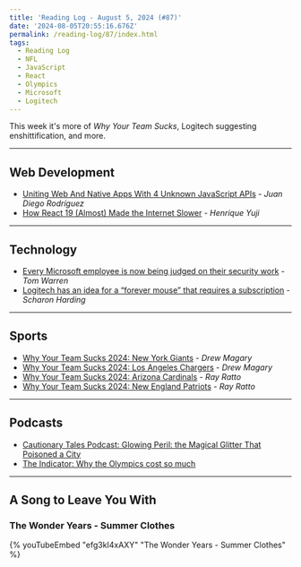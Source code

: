 ```yaml
---
title: 'Reading Log - August 5, 2024 (#87)'
date: '2024-08-05T20:55:16.676Z'
permalink: /reading-log/87/index.html
tags:
  - Reading Log
  - NFL
  - JavaScript
  - React
  - Olympics
  - Microsoft
  - Logitech
---
```


This week it's more of *Why Your Team Sucks*, Logitech suggesting enshittification, and more.
<!-- excerpt -->

---

## Web Development

- [Uniting Web And Native Apps With 4 Unknown JavaScript APIs](https://www.smashingmagazine.com/2024/06/uniting-web-native-apps-unknown-javascript-apis/) - *Juan Diego Rodríguez*
- [How React 19 (Almost) Made the Internet Slower](https://blog.codeminer42.com/how-react-19-almost-made-the-internet-slower/) - *Henrique Yuji*

---

## Technology

- [Every Microsoft employee is now being judged on their security work](https://www.theverge.com/2024/8/5/24213774/microsoft-security-performance-reviews-employees-top-priority) - *Tom Warren*
- [Logitech has an idea for a “forever mouse” that requires a subscription](https://arstechnica.com/gadgets/2024/07/logitech-has-an-idea-for-a-forever-mouse-thatrequires-a-subscription/) - *Scharon Harding*

---

## Sports

- [Why Your Team Sucks 2024: New York Giants](https://defector.com/why-your-team-sucks-2024-new-york-giants) - *Drew Magary*
- [Why Your Team Sucks 2024: Los Angeles Chargers](https://defector.com/why-your-team-sucks-2024-los-angeles-chargers) - *Drew Magary*
- [Why Your Team Sucks 2024: Arizona Cardinals](https://defector.com/why-your-team-sucks-2024-arizona-cardinals) - *Ray Ratto*
- [Why Your Team Sucks 2024: New England Patriots](https://defector.com/why-your-team-sucks-2024-new-england-patriots) - *Ray Ratto*

---

## Podcasts

- [Cautionary Tales Podcast: Glowing Peril: the Magical Glitter That Poisoned a City](https://timharford.com/2023/11/cautionary-tales-the-lethal-fallout-of-a-stolen-treasure/)
- [The Indicator: Why the Olympics cost so much](https://www.npr.org/2024/08/01/1197967951/paris-2024-olympics-hosting-costs)

---

## A Song to Leave You With

### The Wonder Years - Summer Clothes

{% youTubeEmbed "efg3kI4xAXY" "The Wonder Years - Summer Clothes" %}
